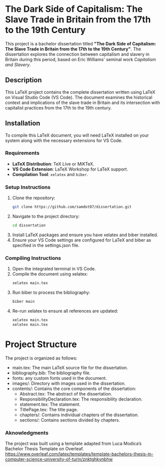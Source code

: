 # The Dark Side of Capitalism: The Slave Trade in Britain from the 17th to the 19th Century

This project is a bachelor dissertation titled **"The Dark Side of Capitalism: The Slave Trade in Britain from the 17th to the 19th Century"**. The dissertation explores the connection between capitalism and slavery in Britain during this period, based on Eric Williams' seminal work _Capitalism and Slavery_.

## Description

This LaTeX project contains the complete dissertation written using LaTeX on Visual Studio Code (VS Code). The document examines the historical context and implications of the slave trade in Britain and its intersection with capitalist practices from the 17th to the 19th century.

## Installation

To compile this LaTeX document, you will need LaTeX installed on your system along with the necessary extensions for VS Code.

### Requirements

- **LaTeX Distribution**: TeX Live or MiKTeX.
- **VS Code Extension**: LaTeX Workshop for LaTeX support.
- **Compilation Tool**: `xelatex` and `biber`.

### Setup Instructions

1. Clone the repository:
   ```bash
   git clone https://github.com/samdot07/dissertation.git
   ```
2. Navigate to the project directory:
   ```bash
   cd dissertation
   ```
3. Install LaTeX packages and ensure you have xelatex and biber installed.
4. Ensure your VS Code settings are configured for LaTeX and biber as specified in the settings.json file.

### Compiling Instructions

1. Open the integrated terminal in VS Code.
2. Compile the document using xelatex:
   ```bash
   xelatex main.tex
   ```
3. Run biber to process the bibliography:
   ```bash
   biber main
   ```
4. Re-run xelatex to ensure all references are updated:
   ```bash
   xelatex main.tex
   xelatex main.tex
   ```

# Project Structure

The project is organized as follows:

- main.tex: The main LaTeX source file for the dissertation.
- bibliography.bib: The bibliography file.
- fonts: any custom fonts used in the document.
- images/: Directory with images used in the dissertation.
- contents/: Contains the core components of the dissertation:
  - Abstract.tex: The abstract of the dissertation.
  - ResponsibilityDeclaration.tex: The responsibility declaration.
  - statement.tex: The statement.
  - TitlePage.tex: The title page.
  - chapters/: Contains individual chapters of the dissertation.
  - sections/: Contains sections divided by chapters.

### Aknowledgments

The project was built using a template adapted from Luca Modica’s Bachelor Thesis Template on Overleaf.
https://www.overleaf.com/latex/templates/template-bachelors-thesis-in-computer-science-university-of-turin/znktghkynbhw
